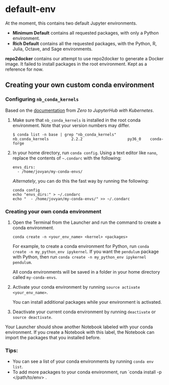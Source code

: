 # default-env

At the moment, this contains two default Jupyter environments.

* **Minimum Default** contains all requested packages,
with only a Python environment.
* **Rich Default** contains all the requested packages,
with the Python, R, Julia, Octave, and Sage environments.

**repo2docker** contains our attempt to use repo2docker to generate
a Docker image. It failed to install packages in the root environment.
Kept as a reference for now.

## Creating your own custom conda environment
### Configuring `nb_conda_kernels`
Based on the [documentation](https://zero-to-jupyterhub.readthedocs.io/en/latest/user-environment.html?highlight=conda%20environments#allow-users-to-create-their-own-conda-environments-for-notebooks)
from *Zero to JupyterHub with Kubernetes*.

1. Make sure that `nb_conda_kernels` is installed in the root conda
environment. Note that your version numbers may differ.
   ```
   $ conda list -n base | grep "nb_conda_kernels"
   nb_conda_kernels          2.2.2                    py36_0    conda-forge
   ```

1. In your home directory, run `conda config`.
   Using a text editor like `nano`, replace the contents of `~.condarc`
with the following:
   ```
   envs_dirs:
     - /home/jovyan/my-conda-envs/
   ```

   *Alternately*, you can do this the fast way by running the following:
   ```
   conda config
   echo "envs_dirs:" > ~/.condarc 
   echo "  - /home/jovyan/my-conda-envs/" >> ~/.condarc
   ```

### Creating your own conda environment

1. Open the Terminal from the Launcher and run the command
to create a conda environment.
   ```
   conda create -n <your_env_name> <kernel> <packages>
   ```

   For example, to create a conda environment for Python, run
`conda create -n my_python_env ipykernel`.
   If you want the `pendulum` package with Python, then run
`conda create -n my_python_env ipykernel pendulum`.

   All conda environments will be saved in a folder in
your home directory called `my-conda-envs`.

1. Activate your conda environment by running 
`source activate <your_env_name>`.

   You can install additional packages while your environment is
activated.

1. Deactivate your current conda environment by running
`deactivate` or `source deactivate`.

Your Launcher should show another Notebook labeled with your
conda environment. If you create a Notebook with this label,
the Notebook can import the packages that you installed before.

### Tips:
* You can see a list of your conda environments by running
`conda env list`.
* To add more packages to your conda environment, run
`conda install -p </path/to/env> <package>.
